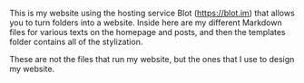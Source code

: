 This is my website using the hosting service Blot (https://blot.im) that allows you to turn folders into a website. 
Inside here are my different Markdown files for various texts on the homepage and posts, and then the templates folder contains all of the stylization.

These are not the files that run my website, but the ones that I use to design my website.
